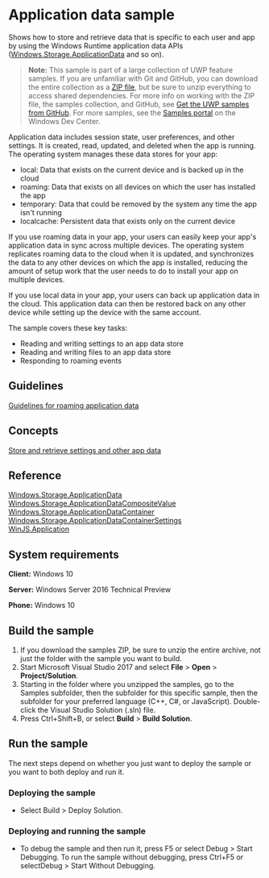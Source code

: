 ﻿<!---
  category: AppSettings
  samplefwlink: http://go.microsoft.com/fwlink/p/?LinkId=620486
--->

# Application data sample

Shows how to store and retrieve data that is specific to each user and app by using the Windows Runtime application data APIs 
([Windows.Storage.ApplicationData](https://msdn.microsoft.com/library/windows/apps/br241587) and so on). 

> **Note:** This sample is part of a large collection of UWP feature samples. 
> If you are unfamiliar with Git and GitHub, you can download the entire collection as a 
> [ZIP file](https://github.com/Microsoft/Windows-universal-samples/archive/master.zip), but be 
> sure to unzip everything to access shared dependencies. For more info on working with the ZIP file, 
> the samples collection, and GitHub, see [Get the UWP samples from GitHub](https://aka.ms/ovu2uq). 
> For more samples, see the [Samples portal](https://aka.ms/winsamples) on the Windows Dev Center. 

Application data includes session state, user preferences, and other settings. It is created, read, updated, and deleted when the app is running. The operating system manages these data stores for your app: 

- local: Data that exists on the current device and is backed up in the cloud 
- roaming: Data that exists on all devices on which the user has installed the app 
- temporary: Data that could be removed by the system any time the app isn't running 
- localcache: Persistent data that exists only on the current device 

If you use roaming data in your app, your users can easily keep your app's application data in sync across multiple devices. The operating system replicates roaming data to the cloud when it is updated, and synchronizes the data to any other devices on which the app is installed, reducing the amount of setup work that the user needs to do to install your app on multiple devices. 

If you use local data in your app, your users can back up application data in the cloud. This application data can then be restored back on any other device while setting up the device with the same account.

The sample covers these key tasks:

- Reading and writing settings to an app data store 
- Reading and writing files to an app data store 
- Responding to roaming events 

## Guidelines 

[Guidelines for roaming application data](https://msdn.microsoft.com/library/windows/apps/hh465094)  

## Concepts 

[Store and retrieve settings and other app data](https://msdn.microsoft.com/library/windows/apps/mt299098)  

## Reference 

[Windows.Storage.ApplicationData](https://msdn.microsoft.com/library/windows/apps/br241587)  
[Windows.Storage.ApplicationDataCompositeValue](https://msdn.microsoft.com/library/windows/apps/br241588)  
[Windows.Storage.ApplicationDataContainer](https://msdn.microsoft.com/library/windows/apps/br241599)  
[Windows.Storage.ApplicationDataContainerSettings](https://msdn.microsoft.com/library/windows/apps/br241600)  
[WinJS.Application](https://msdn.microsoft.com/library/windows/apps/br229774)  

## System requirements

**Client:** Windows 10

**Server:** Windows Server 2016 Technical Preview

**Phone:** Windows 10

## Build the sample

1. If you download the samples ZIP, be sure to unzip the entire archive, not just the folder with the sample you want to build. 
2. Start Microsoft Visual Studio 2017 and select **File** \> **Open** \> **Project/Solution**.
3. Starting in the folder where you unzipped the samples, go to the Samples subfolder, then the subfolder for this specific sample, then the subfolder for your preferred language (C++, C#, or JavaScript). Double-click the Visual Studio Solution (.sln) file.
4. Press Ctrl+Shift+B, or select **Build** \> **Build Solution**.

## Run the sample

The next steps depend on whether you just want to deploy the sample or you want to both deploy and run it.

### Deploying the sample

- Select Build > Deploy Solution. 

### Deploying and running the sample

- To debug the sample and then run it, press F5 or select Debug >  Start Debugging. To run the sample without debugging, press Ctrl+F5 or selectDebug > Start Without Debugging. 

